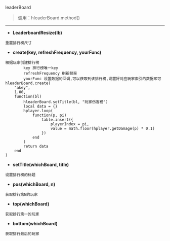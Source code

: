 leaderBoard

> 调用：hleaderBoard.method()

---

* **LeaderboardResize(lb)**
```
重置排行榜尺寸
```

* **create(key, refreshFrequency, yourFunc)**
```
根据玩家创建排行榜
        key 排行榜唯一key
        refreshFrequency 刷新频率
        yourFunc 设置数据的回调,可以获取到该排行榜,设置好对应玩家索引的数据即可
hleaderBoard.create(
    "akey",
    1.00,
    function(bl)
        hleaderBoard.setTitle(bl, "玩家伤害榜")
        local data = {}
        hplayer.loop(
            function(p, pi)
                table.insert({
                    playerIndex = pi,
                    value = math.floor(hplayer.getDamage(p) * 0.1)
                })
            end
        )
        return data
    end
)
```

* **setTitle(whichBoard, title)**
```
设置排行榜的标题
```

* **pos(whichBoard, n)**
```
获取排行第N的玩家
```

* **top(whichBoard)**
```
获取排行第一的玩家
```

* **bottom(whichBoard)**
```
获取排行最后的玩家
```

